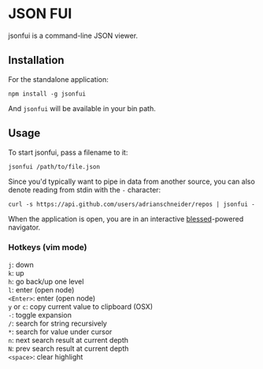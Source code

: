 # JSON FUI

jsonfui is a command-line JSON viewer.

## Installation

For the standalone application:

    npm install -g jsonfui

And `jsonfui` will be available in your bin path.

## Usage

To start jsonfui, pass a filename to it:

    jsonfui /path/to/file.json

Since you'd typically want to pipe in data from another source, you can also denote reading from stdin with the `-` character:

    curl -s https://api.github.com/users/adrianschneider/repos | jsonfui -

When the application is open, you are in an interactive [blessed](https://github.com/chjj/blessed)-powered navigator.

### Hotkeys (vim mode)

`j`: down  
`k`: up  
`h`: go back/up one level  
`l`: enter (open node)  
`<Enter>`: enter (open node)  
`y` or `c`: copy current value to clipboard (OSX)  
`-`: toggle expansion  
`/`: search for string recursively  
`*`: search for value under cursor  
`n`: next search result at current depth  
`N`: prev search result at current depth  
`<space>`: clear highlight  
